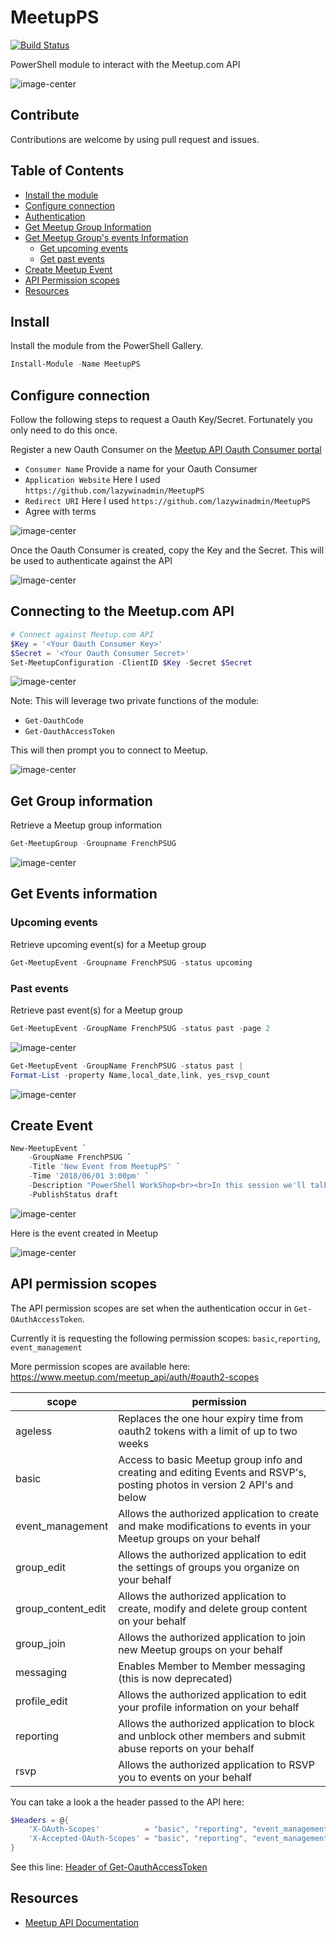 # MeetupPS

[![Build Status](https://dev.azure.com/lazywinadmin/MeetupPS/_apis/build/status/lazywinadmin.MeetupPS?branchName=master)](https://dev.azure.com/lazywinadmin/MeetupPS/_build/latest?definitionId=20&branchName=master)

PowerShell module to interact with the Meetup.com API

![image-center](/media/meetupAPI3.png)

## Contribute

Contributions are welcome by using pull request and issues.

## Table of Contents

* [Install the module](#Install)
* [Configure connection](#Configure)
* [Authentication](#Authentication)
* [Get Meetup Group Information](#GetGroupInfo)
* [Get Meetup Group's events Information](#GetEventInfo)
  * [Get upcoming events](#GetupcomingEventInfo)
  * [Get past events](#GetpastEventInfo)
* [Create Meetup Event](#CreateEvent)
* [API Permission scopes](#APIPermissionScopes)
* [Resources](#Resources)

<a name="Install"/>

## Install

Install the module from the PowerShell Gallery.

```powershell
Install-Module -Name MeetupPS
```

<a name="Configure"/>

## Configure connection

Follow the following steps to request a Oauth Key/Secret.
Fortunately you only need to do this once.

Register a new Oauth Consumer on the [Meetup API Oauth Consumer portal](https://secure.meetup.com/meetup_api/oauth_consumers/)

* `Consumer Name` Provide a name for your Oauth Consumer
* `Application Website` Here I used `https://github.com/lazywinadmin/MeetupPS`
* `Redirect URI` Here I used `https://github.com/lazywinadmin/MeetupPS`
* Agree with terms

![image-center](/media/MeetupPS-RegisterOauthConsumer01.png)

Once the Oauth Consumer is created, copy the Key and the Secret. This will be used to authenticate against the API

![image-center](/media/MeetupPS-RegisterOauthConsumer02.png)

<a name="Authentication"/>

## Connecting to the Meetup.com API

```powershell
# Connect against Meetup.com API
$Key = '<Your Oauth Consumer Key>'
$Secret = '<Your Oauth Consumer Secret>'
Set-MeetupConfiguration -ClientID $Key -Secret $Secret
```

![image-center](/media/MeetupPS-Set-MeetupConfiguration01.png)

Note: This will leverage two private functions of the module:

* `Get-OauthCode`
* `Get-OauthAccessToken`

This will then prompt you to connect to Meetup.

![image-center](/media/MeetupPS-Set-MeetupConfiguration02.png)

<a name="GetGroupInfo"/>

## Get Group information

Retrieve a Meetup group information

```powershell
Get-MeetupGroup -Groupname FrenchPSUG
```

![image-center](/media/MeetupPS-Get-MeetupGroup01.png)

<a name="GetEventInfo"/>

## Get Events information

<a name="GetupcomingEventInfo"/>

### Upcoming events

Retrieve upcoming event(s) for a Meetup group

```powershell
Get-MeetupEvent -Groupname FrenchPSUG -status upcoming
```

<a name="GetpastEventInfo"/>

### Past events

Retrieve past event(s) for a Meetup group

```powershell
Get-MeetupEvent -GroupName FrenchPSUG -status past -page 2
```

![image-center](/media/MeetupPS-Get-MeetupEvent03.png)

```powershell
Get-MeetupEvent -GroupName FrenchPSUG -status past |
Format-List -property Name,local_date,link, yes_rsvp_count
```

![image-center](/media/MeetupPS-Get-MeetupEvent04.png)

<a name="CreateEvent"/>

## Create Event

```powershell
New-MeetupEvent `
    -GroupName FrenchPSUG `
    -Title 'New Event from MeetupPS' `
    -Time '2018/06/01 3:00pm' `
    -Description "PowerShell WorkShop<br><br>In this session we'll talk about ..." `
    -PublishStatus draft
```

![image-center](/media/MeetupPS-New-MeetupEvent01.png)

Here is the event created in Meetup

![image-center](/media/MeetupPS-New-MeetupEvent02.png)

<a name="APIPermissionScopes"/>

## API permission scopes

The API permission scopes are set when the authentication occur in `Get-OAuthAccessToken`.

Currently it is requesting the following permission scopes: `basic`,`reporting`, `event_management`

More permission scopes are available here: https://www.meetup.com/meetup_api/auth/#oauth2-scopes

| scope | permission |
| --- | --- |
| ageless | Replaces the one hour expiry time from oauth2 tokens with a limit of up to two weeks |
| basic | Access to basic Meetup group info and creating and editing Events and RSVP's, posting photos in version 2 API's and below |
| event_management | Allows the authorized application to create and make modifications to events in your Meetup groups on your behalf |
| group_edit | Allows the authorized application to edit the settings of groups you organize on your behalf |
| group_content_edit | Allows the authorized application to create, modify and delete group content on your behalf |
| group_join | Allows the authorized application to join new Meetup groups on your behalf |
| messaging | Enables Member to Member messaging (this is now deprecated) |
| profile_edit | Allows the authorized application to edit your profile information on your behalf |
| reporting | Allows the authorized application to block and unblock other members and submit abuse reports on your behalf |
| rsvp | Allows the authorized application to RSVP you to events on your behalf |


You can take a look a the header passed to the API here:

```powershell
$Headers = @{
    'X-OAuth-Scopes'          = "basic", "reporting", "event_management"
    'X-Accepted-OAuth-Scopes' = "basic", "reporting", "event_management"
}
```

See this line: [Header of Get-OauthAccessToken](/MeetupPS/private/Get-OAuthAccessToken.ps1#L24)

<a name="Resources"/>

## Resources

* [Meetup API Documentation](https://www.meetup.com/meetup_api/docs/)
